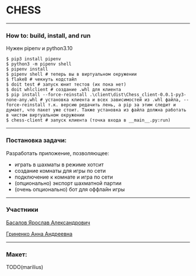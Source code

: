 # CHESS # 
---

### How to: build, install, and run

Нужен pipenv и python3.10

```
$ pip3 install pipenv
$ python3 -m pipenv shell
$ pipenv install
$ pipenv shell # теперь вы в виртуальном окружении
$ flake8 # чекнуть кодстайл
$ doit test # запуск юнит тестов (их пока нет)
$ doit whlclient # создание .whl для клиента
$ pip install --force-reinstall .\client\dist\Chess_client-0.0.1-py3-none-any.whl # установка клиента и всех зависимостей из .whl файла, --force-reinstall т.к. версию редачить лень, а pip за этим следит и думает, что пакет уже стоит. Также установка из файла должна работать в чистом виртуальном окружении
$ сhess-client # запуск клиента (точка входа в __main__.py:run)
```
<!-- TODO(marilius)  -->

---
### Постановка задачи:

Разработать приложение, позволяющее:
+ играть в шахматы в режиме хотсит
+ создание комнаты для игры по сети
+ подключение к комнате и игра по сети
+ (опционально) экспорт шахматной партии
+ (очень опционально) бот для оффлайн игры

---
### Участники

[Басалов Ярослав Александрович](https://github.com/Marilius)

[Гриненко Анна Андреевна](https://github.com/VeryLittleAnna)

<!-- [Епифанова Агата Станиславовна]() -->

---
### Макет:

TODO(marilius)
